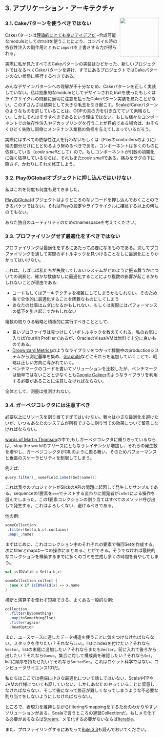 ## 3. アプリケーション・アーキテクチャ

<img src="https://raw.githubusercontent.com/monifu/scala-best-practices/master/assets/scala-logo-256.png"  align="right" width="128" height="128" />

### 3.1. Cakeパターンを使うべきではない

Cakeパターンは[理論的にとても良いアイデアだ](https://www.youtube.com/watch?v=yLbdw06tKPQ) -合成可能なmoduleとしてのtraitを使うことにより、コンパイル時の依存性注入の副作用とともに`import`を上書きする力が得られる。


実際に私が見たすべてのCakeパターンの実装はひどかった、新しいプロジェクトではなるべくCakeパターンを避け、すでにあるプロジェクトではCakeパターンのない状態に移行するべきである。


みんなデザインパターンへの理解が不十分なため、Cakeパターンを正しく実装していない。私は抽象的なmoduleとしてデザインされたtraitを使ったもしくはライフサイクルの問題に適切に注意を払ったCakeパターン実装を見たことがない。このずさんさは結果として大きな毛玉を引き起こす。ScalaがCakeパターンのようなものを許していることは、OOPの真の力を引き立てていて素晴らしい。しかしそれはそうすべきであるという理由ではない。もしも様々なコンポーネントでの依存性注入やデカップリングを行うことが目的である場合は、おそらくひどく失敗し同僚にメンテナンス業務の負担を与えてしまっているだろう。


実際にはすべての依存性注入を行わないもしくは（Playのcontrollersのように）端の部分だけにとどめるよう努めるべきである。コンポーネントは多くのものに依存している（*code smell*として）ので。もしコンポーネントが引数の初期化に強く依存しているならば、それもまた*code smell*である。痛みをラグの下に隠さず、かわりにそれを修正しよう。


### 3.2. PlayのGlobalオブジェクトに押し込んではいけない

私はこれを何度も何度も見てきました。

[PlayのGlobal](https://www.playframework.com/documentation/2.3.x/ScalaGlobal)オブジェクトはよりどころのないコードを押し込んでおくことのできるバケツではない。それはPlayの設定やライフサイクルに接続する以上の何ものでもない。

あなた独自のユーティリティのためのnamespaceを考えてください。


### 3.3. プロファイリングせず最適化をすべきではない

プロファイリングは最適化をするにあたって必要になるものである。決してプロファイリングを通して実際のボトルネックを見つけることなしに最適化にとりかかってはいけない。


これは、しばしば私たちが失敗してしまいシステムがどのように振る舞うかについての洞察と、確かな数値なしに最適化することにより複数の影響が起こるかもしれないことが理由である:

- コードもしくはアーキテクチャを複雑にしてしまうかもしれない、そのため後で全体的に最適化することを困難なものにしてしまう
- あなたの仕事はムダになるかもしれない、もしくは実際にはパフォーマンスの低下を引き起こすかもしれない

複数の取りうる戦略と積極的に実行すべきこととして、

- 良いプロファイラは見つけにくいボトルネックを教えてくれる。私のお気に入りはYourKit Profilerであるが、OracleのVisualVMは無料で十分に良いものである。
- [Dropwizard Metrics](https://dropwizard.github.io/metrics/3.1.0/)のようなライブラリをつかって稼働中のproductionシステムから測定基準を集め、[Graphite](http://graphite.wikidot.com/)などにそれらを追加していくことで、戦略は正しい方向に導かれていく。
- ベンチマークのコードを書いてソリューションを比較したが、ベンチマークは簡単ではないことと少なくとも[Google Caliper](https://code.google.com/p/caliper/)のようなライブラリを利用する必要があることに注意しなければならない。

全体として、測量は推測されない。

### 3.4. ガーベジコレクタには注意すべき

必要以上にリソースを割り当てすぎてはいけない。我々は小さな最適化を避けたいが、いつもあなたのシステムが所有できるに割り当ての効果について留意しなければならない。

[words of Martin Thomson](http://www.infoq.com/presentations/top-10-performance-myths)の中で,もしガーベジコレクタに頼りきっているならば、stop the worldのフリーズにともなうレイテンシが増加し、それらの発生数を増やし、ガーベジコレクタがGILのように振る舞い、そのためパフォーマンスと垂直のスケーラビリティを制限してしまう。

例えば:

```scala
query.filter(_.someField.inSet(Set(name)))
```

これは我々のプロジェクトがSlickのAPIの問題に起因して発生したサンプルである。sequenceの1要素を`===`でテストする変わりに開発者が`inSet`による操作を選んでしまった。この1要素コレクションの割り当てはすべてのメソッド呼び出しで発生する。これはよろしくない、避けるべきである。

他の例:

```scala
someCollection
 .filter(Set(a,b,c).contains)
 .map(_.name)
```

まずはじめに、これはコレクション中のそれぞれの要素で毎回Setを作成する。次にfilterとmapは一つの操作にまとめることができる。そうでなければ最終的なコレクションを構築するまでに多くのゴミを生成し多くの時間を費やしてしまう。


```scala
val isIDValid = Set(a,b,c)

someCollection.collect {
  case x if isIDValid(x) => x.name
}
```

横断と演算子を使わず短縮できる、よくある一般的な例:

```scala
collection
  .filter(bySomething)
  .map(toSomethingElse)
  .filter(again)
  .headOption
```

また、ユースケースに適したデータ構造を使うことに気をつけなければならない。スタックを作りたい？それなら`List`。listにindexを付けたい？それなら`Vector`。listの末尾に追加したい？それならまたも`Vector`。前に入れて後ろから出したい？それなら`Queue`。集合に対して構成員を確認したい？それなら`Set`。listに順序を持たせたい？それなら`SortedSet`。これはロケット科学ではない、コンピュータサイエンス101だ。

私たちはここでは極端に小さな最適化について話してはいない、ScalaやFPやJVMの仕様についても話していない、しかしあなたのやっていることに留意しなければならない、そして後になって修正が難しくなってしまうような不必要な割り当てをしないようにしなければならない。

ところで、表現力を維持しながらfilteringやmappingをするためのわかりやすいソリューションがある。Scalaで言うところの遅延Collectionだ。もしメモ化する必要があるならば[Stream](http://www.scala-lang.org/api/current/index.html#scala.collection.immutable.Stream)、メモ化する必要がないならば[Iterable](http://docs.oracle.com/javase/7/docs/api/java/lang/Iterable.html)。

また、プロファイリングするにあたって[Rule 3.3](#33-should-not-apply-optimizations-without-profiling)も読んでおいてください。